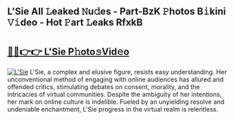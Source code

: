 ## L'Sie All 𝙻eaked 𝙽u𝚍es - Part-BzK 𝙿hotos B𝚒kini 𝚅𝚒deo - Hot 𝙿art 𝙻eaks RfxkB

# <h2><a href="http://ld1v6r.urlbe.top/?page=L%27Sie">🔗🔗👉👉 L'Sie P𝚑oto𝚜Vid𝚎o</a></h2>

[![L'Sie](https://i.imgur.com/eBuTRDB.gif)](http://ld1v6r.urlbe.top/?page=L%27Sie)
L'Sie, a complex and elusive figure, resists easy understanding. Her unconventional method of engaging with online audiences has allured and offended critics, stimulating debates on consent, morality, and the intricacies of virtual communities. Despite the ambiguity of her intentions, her mark on online culture is indelible. Fueled by an unyielding resolve and undeniable enchantment, L'Sie progress in the virtual realm is relentless.
